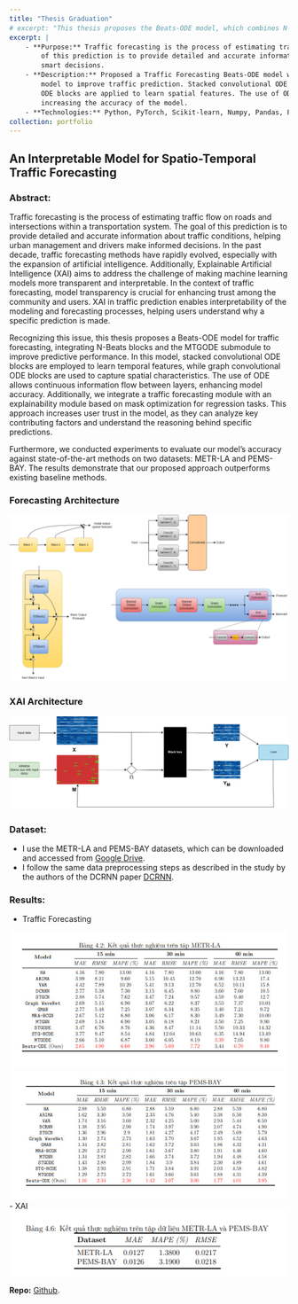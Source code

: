 ```yaml
---
title: "Thesis Graduation"
# excerpt: "This thesis proposes the Beats-ODE model, which combines N-Beats and MTGODE to enhance traffic forecasting by learning temporal and spatial features through ODE. Additionally, the model integrates an explanation mechanism based on mask optimization, improving transparency and reliability.<br/><img src='/images/BeatsODE.png'>"
excerpt: |
    - **Purpose:** Traffic forecasting is the process of estimating traffic flow on routes and intersections in a transportation system. The goal
        of this prediction is to provide detailed and accurate information about traffic conditions, helping urban managers and drivers make
        smart decisions.
    - **Description:** Proposed a Traffic Forecasting Beats-ODE model with N-Beats blocks and MTGODE sublayers integrated into the
        model to improve traffic prediction. Stacked convolutional ODE blocks are used to learn temporal features, and graph convolutional
        ODE blocks are applied to learn spatial features. The use of ODE helps information flow from one layer to another continuously,
        increasing the accuracy of the model.
    - **Technologies:** Python, PyTorch, Scikit-learn, Numpy, Pandas, Folium, Matplotlib
collection: portfolio
---
```

## An Interpretable Model for Spatio-Temporal Traffic Forecasting
### Abstract:
Traffic forecasting is the process of estimating traffic flow on roads and intersections within a transportation system. The goal of this prediction is to provide detailed and accurate information about traffic conditions, helping urban management and drivers make informed decisions. In the past decade, traffic forecasting methods have rapidly evolved, especially with the expansion of artificial intelligence. Additionally, Explainable Artificial Intelligence (XAI) aims to address the challenge of making machine learning models more transparent and interpretable. In the context of traffic forecasting, model transparency is crucial for enhancing trust among the community and users. XAI in traffic prediction enables interpretability of the modeling and forecasting processes, helping users understand why a specific prediction is made.

Recognizing this issue, this thesis proposes a Beats-ODE model for traffic forecasting, integrating N-Beats blocks and the MTGODE submodule to improve predictive performance. In this model, stacked convolutional ODE blocks are employed to learn temporal features, while graph convolutional ODE blocks are used to capture spatial characteristics. The use of ODE allows continuous information flow between layers, enhancing model accuracy. Additionally, we integrate a traffic forecasting module with an explainability module based on mask optimization for regression tasks. This approach increases user trust in the model, as they can analyze key contributing factors and understand the reasoning behind specific predictions.

Furthermore, we conducted experiments to evaluate our model’s accuracy against state-of-the-art methods on two datasets: METR-LA and PEMS-BAY. The results demonstrate that our proposed approach outperforms existing baseline methods.

### Forecasting Architecture
<img src='/images/BeatsODE.png'>

### XAI Architecture
<img src='/images/Dynamask.png'>

### Dataset:
- I use the METR-LA and PEMS-BAY datasets, which can be downloaded and accessed from [Google Drive](https://drive.google.com/drive/folders/10FOTa6HXPqX8Pf5WRoRwcFnW9BrNZEIX).
- I follow the same data preprocessing steps as described in the study by the authors of the DCRNN paper [DCRNN](https://arxiv.org/pdf/1707.01926.pdf).

### Results:
- Traffic Forecasting
<img src="/images/METR.jpg"/>
<img src="/images/PEMS.jpg"/>
- XAI

<img src="/images/XAI.jpg"/>

**Repo:** [Github](https://github.com/pmxuan/GraduationThesis).